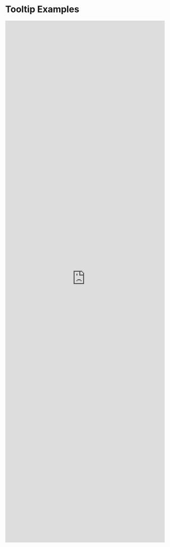 # Tooltip Examples

<iframe 
    title='Tooltip Examples'
    src='https://fabricweb.z5.web.core.windows.net/pr-deploy-site/refs/heads/master/fabric-website-resources/dist/index.html#/examples/tooltip?docsExample=true'
    frameborder='no'
    height='1650'
    style='width: 100%;'
>